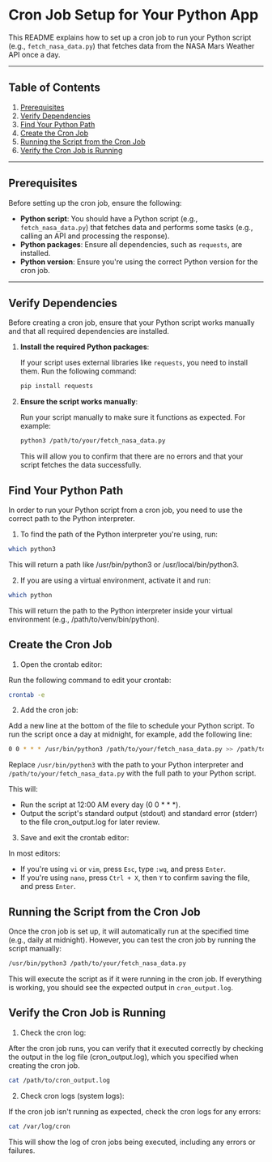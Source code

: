 # Cron Job Setup for Your Python App

This README explains how to set up a cron job to run your Python script (e.g., `fetch_nasa_data.py`) that fetches data from the NASA Mars Weather API once a day.

---

## Table of Contents

1. [Prerequisites](#prerequisites)
2. [Verify Dependencies](#verify-dependencies)
3. [Find Your Python Path](#find-your-python-path)
4. [Create the Cron Job](#create-the-cron-job)
5. [Running the Script from the Cron Job](#running-the-script-from-the-cron-job)
6. [Verify the Cron Job is Running](#verify-the-cron-job-is-running)

---

## Prerequisites

Before setting up the cron job, ensure the following:

- **Python script**: You should have a Python script (e.g., `fetch_nasa_data.py`) that fetches data and performs some tasks (e.g., calling an API and processing the response).
- **Python packages**: Ensure all dependencies, such as `requests`, are installed.
- **Python version**: Ensure you're using the correct Python version for the cron job.

---

## Verify Dependencies

Before creating a cron job, ensure that your Python script works manually and that all required dependencies are installed.

1. **Install the required Python packages**:

   If your script uses external libraries like `requests`, you need to install them. Run the following command:

   ```bash
   pip install requests
   ```

2. **Ensure the script works manually**:

   Run your script manually to make sure it functions as expected. For example:

      ```bash
      python3 /path/to/your/fetch_nasa_data.py
      ```
   
   This will allow you to confirm that there are no errors and that your script fetches the data successfully.

## Find Your Python Path

In order to run your Python script from a cron job, you need to use the correct path to the Python interpreter.

1. To find the path of the Python interpreter you're using, run:

```bash
which python3
```
This will return a path like /usr/bin/python3 or /usr/local/bin/python3.

2. If you are using a virtual environment, activate it and run:

```bash
which python
```
This will return the path to the Python interpreter inside your virtual environment (e.g., /path/to/venv/bin/python).


## Create the Cron Job
1. Open the crontab editor:

Run the following command to edit your crontab:

```bash
crontab -e
```
2. Add the cron job:

Add a new line at the bottom of the file to schedule your Python script. To run the script once a day at midnight, for example, add the following line:

```bash
0 0 * * * /usr/bin/python3 /path/to/your/fetch_nasa_data.py >> /path/to/cron_output.log 2>&1
```
Replace `/usr/bin/python3` with the path to your Python interpreter and `/path/to/your/fetch_nasa_data.py` with the full path to your Python script.

This will:

- Run the script at 12:00 AM every day (0 0 * * *).
- Output the script's standard output (stdout) and standard error (stderr) to the file cron_output.log for later review.
3. Save and exit the crontab editor:

In most editors:

- If you're using `vi` or `vim`, press `Esc`, type `:wq`, and press `Enter`.
- If you're using `nano`, press `Ctrl + X`, then `Y` to confirm saving the file, and press `Enter`.


## Running the Script from the Cron Job
Once the cron job is set up, it will automatically run at the specified time (e.g., daily at midnight). However, you can test the cron job by running the script manually:

```bash
/usr/bin/python3 /path/to/your/fetch_nasa_data.py
```
This will execute the script as if it were running in the cron job. If everything is working, you should see the expected output in `cron_output.log`.

## Verify the Cron Job is Running
1. Check the cron log:

After the cron job runs, you can verify that it executed correctly by checking the output in the log file (cron_output.log), which you specified when creating the cron job.

```bash
cat /path/to/cron_output.log
```
2. Check cron logs (system logs):

If the cron job isn't running as expected, check the cron logs for any errors:

```bash
cat /var/log/cron
```
This will show the log of cron jobs being executed, including any errors or failures.

